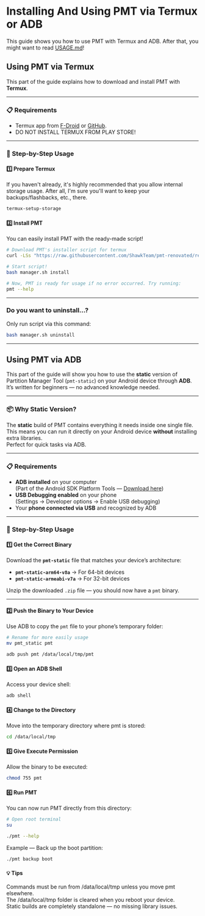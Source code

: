 # Installing And Using PMT via Termux or ADB

This guide shows you how to use PMT with Termux and ADB. After that, you might want to read [USAGE.md](./USAGE.md)!

## Using PMT via Termux

This part of the guide explains how to download and install PMT with **Termux**.

---

### 📋 Requirements
- Termux app from [F-Droid](https://f-droid.org/packages/com.termux) or [GitHub](https://github.com/termux/termux-app/releases).
- DO NOT INSTALL TERMUX FROM PLAY STORE!

---

### 🚀 Step-by-Step Usage

#### 1️⃣ Prepare Termux

If you haven't already, it's highly recommended that you allow internal storage usage. After all, I'm sure you'll want to keep your backups/flashbacks, etc., there.
```bash
termux-setup-storage
```

#### 2️⃣ Install PMT

You can easily install PMT with the ready-made script!
```bash
# Download PMT's installer script for termux
curl -LSs "https://raw.githubusercontent.com/ShawkTeam/pmt-renovated/refs/heads/main/manager.sh" > manager.sh

# Start script!
bash manager.sh install

# Now, PMT is ready for usage if no error occurred. Try running:
pmt --help
```

---

### Do you want to uninstall...?

Only run script via this command:
```bash
bash manager.sh uninstall
```

---

## Using PMT via ADB

This part of the guide will show you how to use the **static** version of Partition Manager Tool (`pmt-static`) on your Android device through **ADB**.  
It’s written for beginners — no advanced knowledge needed.

---

### 📦 Why Static Version?
The **static** build of PMT contains everything it needs inside one single file.  
This means you can run it directly on your Android device **without** installing extra libraries.  
Perfect for quick tasks via ADB.

---

### 📋 Requirements
- **ADB installed** on your computer  
  (Part of the Android SDK Platform Tools — [Download here](https://developer.android.com/studio/releases/platform-tools))
- **USB Debugging enabled** on your phone  
  (Settings → Developer options → Enable USB debugging)
- Your **phone connected via USB** and recognized by ADB

---

### 🚀 Step-by-Step Usage

#### 1️⃣ Get the Correct Binary
Download the **`pmt-static`** file that matches your device’s architecture:
- **`pmt-static-arm64-v8a`** → For 64-bit devices
- **`pmt-static-armeabi-v7a`** → For 32-bit devices

Unzip the downloaded `.zip` file — you should now have a `pmt` binary.

---

#### 2️⃣ Push the Binary to Your Device
Use ADB to copy the `pmt` file to your phone’s temporary folder:
```bash
# Rename for more easily usage
mv pmt_static pmt

adb push pmt /data/local/tmp/pmt
```

#### 3️⃣ Open an ADB Shell
Access your device shell:
```bash
adb shell
```

#### 4️⃣ Change to the Directory
Move into the temporary directory where pmt is stored:
```bash
cd /data/local/tmp
```

#### 5️⃣ Give Execute Permission
Allow the binary to be executed:
```bash
chmod 755 pmt
```

#### 6️⃣ Run PMT
You can now run PMT directly from this directory:

```bash
# Open root terminal
su

./pmt --help
```
Example — Back up the boot partition:

```bash
./pmt backup boot
```

#### 💡 Tips
Commands must be run from /data/local/tmp unless you move pmt elsewhere.\
The /data/local/tmp folder is cleared when you reboot your device.\
Static builds are completely standalone — no missing library issues.
